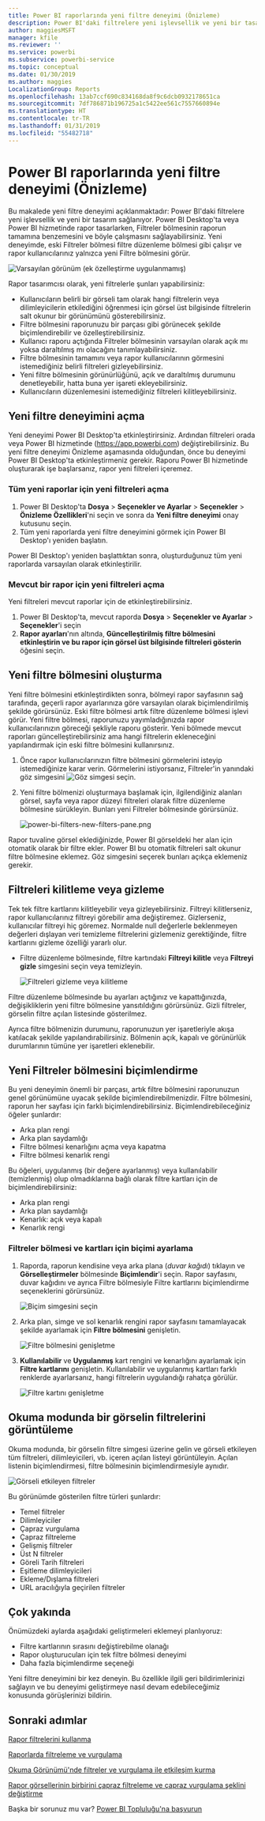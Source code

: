 ```yaml
---
title: Power BI raporlarında yeni filtre deneyimi (Önizleme)
description: Power BI'daki filtrelere yeni işlevsellik ve yeni bir tasarım sağlanıyor.
author: maggiesMSFT
manager: kfile
ms.reviewer: ''
ms.service: powerbi
ms.subservice: powerbi-service
ms.topic: conceptual
ms.date: 01/30/2019
ms.author: maggies
LocalizationGroup: Reports
ms.openlocfilehash: 13ab7ccf690c834168da8f9c6dcb0932178651ca
ms.sourcegitcommit: 7df786871b196725a1c5422ee561c7557660894e
ms.translationtype: HT
ms.contentlocale: tr-TR
ms.lasthandoff: 01/31/2019
ms.locfileid: "55482718"
---
```

# <a name="the-new-filter-experience-in-power-bi-reports-preview"></a>Power BI raporlarında yeni filtre deneyimi (Önizleme)

Bu makalede yeni filtre deneyimi açıklanmaktadır: Power BI'daki filtrelere yeni işlevsellik ve yeni bir tasarım sağlanıyor. Power BI Desktop'ta veya Power BI hizmetinde rapor tasarlarken, Filtreler bölmesinin raporun tamamına benzemesini ve böyle çalışmasını sağlayabilirsiniz. Yeni deneyimde, eski Filtreler bölmesi filtre düzenleme bölmesi gibi çalışır ve rapor kullanıcılarınız yalnızca yeni Filtre bölmesini görür. 
 
![Varsayılan görünüm (ek özelleştirme uygulanmamış)](media/power-bi-report-filter-preview/power-bi-filter-reading.png)

Rapor tasarımcısı olarak, yeni filtrelerle şunları yapabilirsiniz:

- Kullanıcıların belirli bir görseli tam olarak hangi filtrelerin veya dilimleyicilerin etkilediğini öğrenmesi için görsel üst bilgisinde filtrelerin salt okunur bir görünümünü gösterebilirsiniz.
- Filtre bölmesini raporunuzu bir parçası gibi görünecek şekilde biçimlendirebilir ve özelleştirebilirsiniz.
- Kullanıcı raporu açtığında Filtreler bölmesinin varsayılan olarak açık mı yoksa daraltılmış mı olacağını tanımlayabilirsiniz.
- Filtre bölmesinin tamamını veya rapor kullanıcılarının görmesini istemediğiniz belirli filtreleri gizleyebilirsiniz.
- Yeni filtre bölmesinin görünürlüğünü, açık ve daraltılmış durumunu denetleyebilir, hatta buna yer işareti ekleyebilirsiniz.
- Kullanıcıların düzenlemesini istemediğiniz filtreleri kilitleyebilirsiniz.

## <a name="turn-on-the-new-filter-experience"></a>Yeni filtre deneyimini açma 

Yeni deneyimi Power BI Desktop'ta etkinleştirirsiniz. Ardından filtreleri orada veya Power BI hizmetinde (https://app.powerbi.com) değiştirebilirsiniz. Bu yeni filtre deneyimi Önizleme aşamasında olduğundan, önce bu deneyimi Power BI Desktop'ta etkinleştirmeniz gerekir. Raporu Power BI hizmetinde oluşturarak işe başlarsanız, rapor yeni filtreleri içeremez.

### <a name="turn-on-new-filters-for-all-new-reports"></a>Tüm yeni raporlar için yeni filtreleri açma

1. Power BI Desktop'ta **Dosya** > **Seçenekler ve Ayarlar** > **Seçenekler** > **Önizleme Özellikleri**'ni seçin ve sonra da **Yeni filtre deneyimi** onay kutusunu seçin. 
2. Tüm yeni raporlarda yeni filtre deneyimini görmek için Power BI Desktop'ı yeniden başlatın.

Power BI Desktop'ı yeniden başlattıktan sonra, oluşturduğunuz tüm yeni raporlarda varsayılan olarak etkinleştirilir.  

### <a name="turn-on-new-filters-for-an-existing-report"></a>Mevcut bir rapor için yeni filtreleri açma

Yeni filtreleri mevcut raporlar için de etkinleştirebilirsiniz.

1. Power BI Desktop'ta, mevcut raporda **Dosya** > **Seçenekler ve Ayarlar** > **Seçenekler**'i seçin
2. **Rapor ayarları**'nın altında, **Güncelleştirilmiş filtre bölmesini etkinleştirin ve bu rapor için görsel üst bilgisinde filtreleri gösterin** öğesini seçin.

## <a name="build-the-new-filter-pane"></a>Yeni filtre bölmesini oluşturma

Yeni filtre bölmesini etkinleştirdikten sonra, bölmeyi rapor sayfasının sağ tarafında, geçerli rapor ayarlarınıza göre varsayılan olarak biçimlendirilmiş şekilde görürsünüz. Eski filtre bölmesi artık filtre düzenleme bölmesi işlevi görür. Yeni filtre bölmesi, raporunuzu yayımladığınızda rapor kullanıcılarınızın göreceği şekliyle raporu gösterir. Yeni bölmede mevcut raporları güncelleştirebilirsiniz ama hangi filtrelerin ekleneceğini yapılandırmak için eski filtre bölmesini kullanırsınız.

1. Önce rapor kullanıcılarınızın filtre bölmesini görmelerini isteyip istemediğinize karar verin. Görmelerini istiyorsanız, Filtreler'in yanındaki göz simgesini ![Göz simgesi](media/power-bi-report-filter-preview/power-bi-filter-off-eye-icon.png) seçin.

2. Yeni filtre bölmenizi oluşturmaya başlamak için, ilgilendiğiniz alanları görsel, sayfa veya rapor düzeyi filtreleri olarak filtre düzenleme bölmesine sürükleyin. Bunları yeni Filtreler bölmesinde görürsünüz.

    ![power-bi-filters-new-filters-pane.png](media/power-bi-report-filter-preview/power-bi-filters-new-filters-pane.png)

Rapor tuvaline görsel eklediğinizde, Power BI görseldeki her alan için otomatik olarak bir filtre ekler. Power BI bu otomatik filtreleri salt okunur filtre bölmesine eklemez. Göz simgesini seçerek bunları açıkça eklemeniz gerekir.

 
## <a name="lock-or-hide-filters"></a>Filtreleri kilitleme veya gizleme

Tek tek filtre kartlarını kilitleyebilir veya gizleyebilirsiniz. Filtreyi kilitlerseniz, rapor kullanıcılarınız filtreyi görebilir ama değiştiremez. Gizlerseniz, kullanıcılar filtreyi hiç göremez. Normalde null değerlerle beklenmeyen değerleri dışlayan veri temizleme filtrelerini gizlemeniz gerektiğinde, filtre kartlarını gizleme özelliği yararlı olur. 

- Filtre düzenleme bölmesinde, filtre kartındaki **Filtreyi kilitle** veya **Filtreyi gizle** simgesini seçin veya temizleyin.

   ![Filtreleri gizleme veya kilitleme](media/power-bi-report-filter-preview/power-bi-filter-hide-lock.gif)

Filtre düzenleme bölmesinde bu ayarları açtığınız ve kapattığınızda, değişikliklerin yeni filtre bölmesine yansıtıldığını görürsünüz. Gizli filtreler, görselin filtre açılan listesinde gösterilmez.

Ayrıca filtre bölmenizin durumunu, raporunuzun yer işaretleriyle akışa katılacak şekilde yapılandırabilirsiniz. Bölmenin açık, kapalı ve görünürlük durumlarının tümüne yer işaretleri eklenebilir.
 
## <a name="format-the-new-filters-pane"></a>Yeni Filtreler bölmesini biçimlendirme

Bu yeni deneyimin önemli bir parçası, artık filtre bölmesini raporunuzun genel görünümüne uyacak şekilde biçimlendirebilmenizdir. Filtre bölmesini, raporun her sayfası için farklı biçimlendirebilirsiniz. Biçimlendirebileceğiniz öğeler şunlardır: 

- Arka plan rengi
- Arka plan saydamlığı
- Filtre bölmesi kenarlığını açma veya kapatma
- Filtre bölmesi kenarlık rengi

Bu öğeleri, uygulanmış (bir değere ayarlanmış) veya kullanılabilir (temizlenmiş) olup olmadıklarına bağlı olarak filtre kartları için de biçimlendirebilirsiniz: 

- Arka plan rengi
- Arka plan saydamlığı
- Kenarlık: açık veya kapalı
- Kenarlık rengi

### <a name="set-the-format-for-the-filters-pane-and-cards"></a>Filtreler bölmesi ve kartları için biçimi ayarlama

1. Raporda, raporun kendisine veya arka plana (*duvar kağıdı*) tıklayın ve **Görselleştirmeler** bölmesinde **Biçimlendir**'i seçin. 
    Rapor sayfasını, duvar kağıdını ve ayrıca Filtre bölmesiyle Filtre kartlarını biçimlendirme seçeneklerini görürsünüz.

    ![Biçim simgesini seçin](media/power-bi-report-filter-preview/power-bi-filter-format.png)    

1. Arka plan, simge ve sol kenarlık rengini rapor sayfasını tamamlayacak şekilde ayarlamak için **Filtre bölmesini** genişletin.

    ![Filtre bölmesini genişletme](media/power-bi-report-filter-preview/power-bi-filter-format-pane.png)

1. **Kullanılabilir** ve **Uygulanmış** kart rengini ve kenarlığını ayarlamak için **Filtre kartlarını** genişletin. Kullanılabilir ve uygulanmış kartları farklı renklerde ayarlarsanız, hangi filtrelerin uygulandığı rahatça görülür. 
  
    ![Filtre kartını genişletme](media/power-bi-report-filter-preview/power-bi-filter-format-card.png)

## <a name="view-filters-for-a-visual-in-reading-mode"></a>Okuma modunda bir görselin filtrelerini görüntüleme

Okuma modunda, bir görselin filtre simgesi üzerine gelin ve görseli etkileyen tüm filtreleri, dilimleyicileri, vb. içeren açılan listeyi görüntüleyin. Açılan listenin biçimlendirmesi, filtre bölmesinin biçimlendirmesiyle aynıdır. 

![Görseli etkileyen filtreler](media/power-bi-report-filter-preview/power-bi-filter-per-visual.png)

Bu görünümde gösterilen filtre türleri şunlardır: 
- Temel filtreler
- Dilimleyiciler
- Çapraz vurgulama 
- Çapraz filtreleme
- Gelişmiş filtreler
- Üst N filtreler
- Göreli Tarih filtreleri
- Eşitleme dilimleyicileri
- Ekleme/Dışlama filtreleri
- URL aracılığıyla geçirilen filtreler

## <a name="coming-soon"></a>Çok yakında

Önümüzdeki aylarda aşağıdaki geliştirmeleri eklemeyi planlıyoruz:
- Filtre kartlarının sırasını değiştirebilme olanağı
- Rapor oluşturucuları için tek filtre bölmesi deneyimi 
- Daha fazla biçimlendirme seçeneği

Yeni filtre deneyimini bir kez deneyin. Bu özellikle ilgili geri bildirimlerinizi sağlayın ve bu deneyimi geliştirmeye nasıl devam edebileceğimiz konusunda görüşlerinizi bildirin. 

## <a name="next-steps"></a>Sonraki adımlar
[Rapor filtrelerini kullanma](consumer/end-user-report-filter.md)

[Raporlarda filtreleme ve vurgulama](power-bi-reports-filters-and-highlighting.md)

[Okuma Görünümü'nde filtreler ve vurgulama ile etkileşim kurma](consumer/end-user-reading-view.md)

[Rapor görsellerinin birbirini çapraz filtreleme ve çapraz vurgulama şeklini değiştirme](consumer/end-user-interactions.md)

Başka bir sorunuz mu var? [Power BI Topluluğu'na başvurun](http://community.powerbi.com/)

